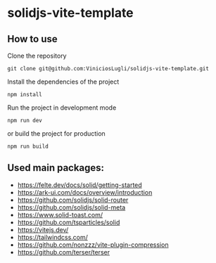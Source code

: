 # solidjs-vite-template

## How to use

Clone the repository

```shell
git clone git@github.com:ViniciosLugli/solidjs-vite-template.git
```

Install the dependencies of the project

```shell
npm install
```

Run the project in development mode

```shell
npm run dev
```

or build the project for production

```shell
npm run build
```

## Used main packages:

-   https://felte.dev/docs/solid/getting-started
-   https://ark-ui.com/docs/overview/introduction
-   https://github.com/solidjs/solid-router
-   https://github.com/solidjs/solid-meta
-   https://www.solid-toast.com/
-   https://github.com/tsparticles/solid
-   https://vitejs.dev/
-   https://tailwindcss.com/
-   https://github.com/nonzzz/vite-plugin-compression
-   https://github.com/terser/terser
